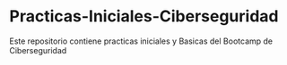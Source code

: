 # Practicas-Iniciales-Ciberseguridad
Este repositorio contiene practicas iniciales y Basicas del Bootcamp de Ciberseguridad 
